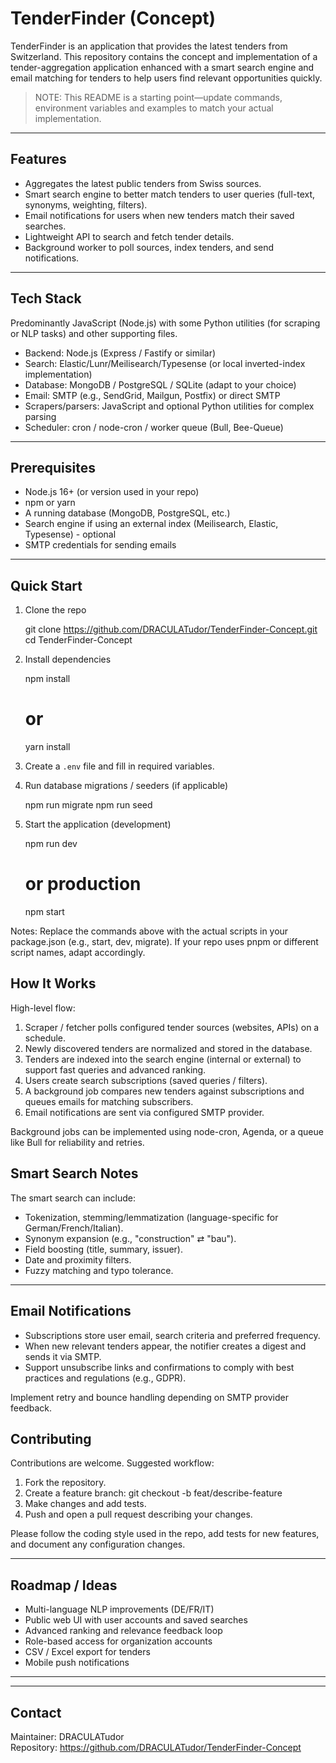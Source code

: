 # TenderFinder (Concept)

TenderFinder is an application that provides the latest tenders from Switzerland. This repository contains the concept and implementation of a tender-aggregation application enhanced with a smart search engine and email matching for tenders to help users find relevant opportunities quickly.

> NOTE: This README is a starting point—update commands, environment variables and examples to match your actual implementation.

---
## Features

- Aggregates the latest public tenders from Swiss sources.
- Smart search engine to better match tenders to user queries (full-text, synonyms, weighting, filters).
- Email notifications for users when new tenders match their saved searches.
- Lightweight API to search and fetch tender details.
- Background worker to poll sources, index tenders, and send notifications.

---

## Tech Stack

Predominantly JavaScript (Node.js) with some Python utilities (for scraping or NLP tasks) and other supporting files.

- Backend: Node.js (Express / Fastify or similar)
- Search: Elastic/Lunr/Meilisearch/Typesense (or local inverted-index implementation)
- Database: MongoDB / PostgreSQL / SQLite (adapt to your choice)
- Email: SMTP (e.g., SendGrid, Mailgun, Postfix) or direct SMTP
- Scrapers/parsers: JavaScript and optional Python utilities for complex parsing
- Scheduler: cron / node-cron / worker queue (Bull, Bee-Queue)

---

## Prerequisites

- Node.js 16+ (or version used in your repo)
- npm or yarn
- A running database (MongoDB, PostgreSQL, etc.)
- Search engine if using an external index (Meilisearch, Elastic, Typesense) - optional
- SMTP credentials for sending emails

---

## Quick Start

1. Clone the repo

   git clone https://github.com/DRACULATudor/TenderFinder-Concept.git
   cd TenderFinder-Concept

2. Install dependencies

   npm install
   # or
   yarn install

3. Create a `.env` file and fill in required variables.

4. Run database migrations / seeders (if applicable)

   npm run migrate
   npm run seed

5. Start the application (development)

   npm run dev
   # or production
   npm start

Notes: Replace the commands above with the actual scripts in your package.json (e.g., start, dev, migrate). If your repo uses pnpm or different script names, adapt accordingly.


## How It Works

High-level flow:

1. Scraper / fetcher polls configured tender sources (websites, APIs) on a schedule.
2. Newly discovered tenders are normalized and stored in the database.
3. Tenders are indexed into the search engine (internal or external) to support fast queries and advanced ranking.
4. Users create search subscriptions (saved queries / filters).
5. A background job compares new tenders against subscriptions and queues emails for matching subscribers.
6. Email notifications are sent via configured SMTP provider.

Background jobs can be implemented using node-cron, Agenda, or a queue like Bull for reliability and retries.


## Smart Search Notes

The smart search can include:
- Tokenization, stemming/lemmatization (language-specific for German/French/Italian).
- Synonym expansion (e.g., "construction" ⇄ "bau").
- Field boosting (title, summary, issuer).
- Date and proximity filters.
- Fuzzy matching and typo tolerance.

---

## Email Notifications

- Subscriptions store user email, search criteria and preferred frequency.
- When new relevant tenders appear, the notifier creates a digest and sends it via SMTP.
- Support unsubscribe links and confirmations to comply with best practices and regulations (e.g., GDPR).

Implement retry and bounce handling depending on SMTP provider feedback.

## Contributing

Contributions are welcome. Suggested workflow:

1. Fork the repository.
2. Create a feature branch: git checkout -b feat/describe-feature
3. Make changes and add tests.
4. Push and open a pull request describing your changes.

Please follow the coding style used in the repo, add tests for new features, and document any configuration changes.

---

## Roadmap / Ideas

- Multi-language NLP improvements (DE/FR/IT)
- Public web UI with user accounts and saved searches
- Advanced ranking and relevance feedback loop
- Role-based access for organization accounts
- CSV / Excel export for tenders
- Mobile push notifications

---

---

## Contact

Maintainer: DRACULATudor  
Repository: https://github.com/DRACULATudor/TenderFinder-Concept

